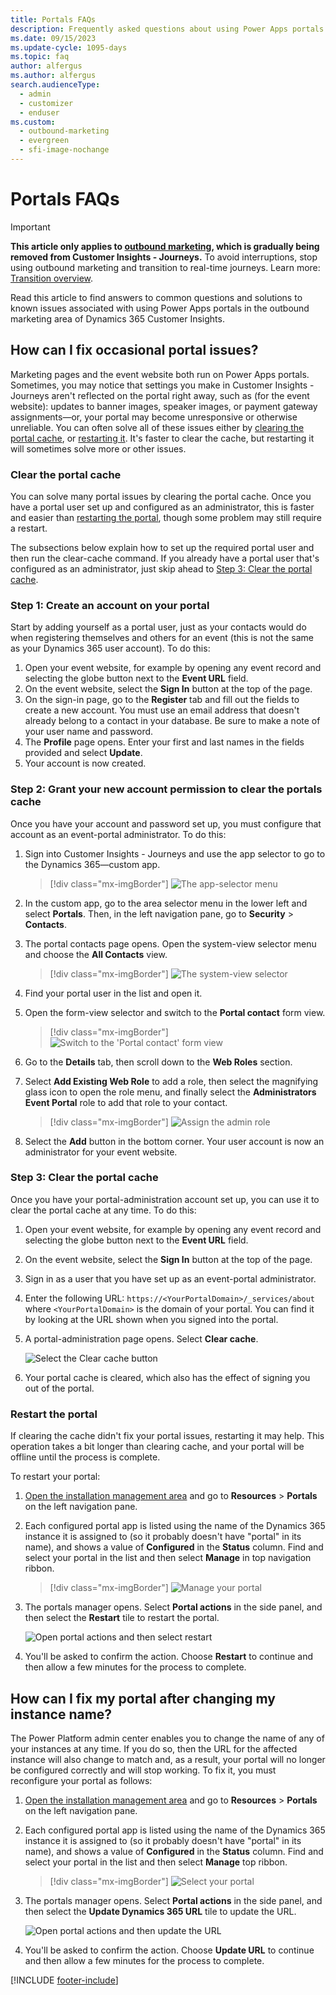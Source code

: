 ```yaml
---
title: Portals FAQs
description: Frequently asked questions about using Power Apps portals in the outbound marketing area of Dynamics 365 Customer Insights.
ms.date: 09/15/2023
ms.update-cycle: 1095-days
ms.topic: faq
author: alfergus
ms.author: alfergus
search.audienceType: 
  - admin
  - customizer
  - enduser
ms.custom:
  - outbound-marketing
  - evergreen
  - sfi-image-nochange
---
```


# Portals FAQs

> [!IMPORTANT]
> **This article only applies to [outbound marketing](user-guide.md), which is gradually being removed from Customer Insights - Journeys.** To avoid interruptions, stop using outbound marketing and transition to real-time journeys. Learn more: [Transition overview](transition-overview.md).

Read this article to find answers to common questions and solutions to known issues associated with using Power Apps portals in the outbound marketing area of Dynamics 365 Customer Insights.

## How can I fix occasional portal issues?

Marketing pages and the event website both run on Power Apps portals. Sometimes, you may notice that settings you make in Customer Insights - Journeys aren't reflected on the portal right away, such as (for the event website): updates to banner images, speaker images, or payment gateway assignments&mdash;or, your portal may become unresponsive or otherwise unreliable. You can often solve all of these issues either by [clearing the portal cache](portals-faqs.md#clear-the-portal-cache), or [restarting it](#restart-the-portal). It's faster to clear the cache, but restarting it will sometimes solve more or other issues.
          
### Clear the portal cache
        
You can solve many portal issues by clearing the portal cache. Once you have a portal user set up and configured as an administrator, this is faster and easier than [restarting the portal](#restart-the-portal), though some problem may still require a restart.
          
The subsections below explain how to set up the required portal user and then run the clear-cache command. If you already have a portal user that's configured as an administrator, just skip ahead to [Step 3: Clear the portal cache](#step-3-clear-the-portal-cache).
          
### Step 1: Create an account on your portal

Start by adding yourself as a portal user, just as your contacts would do when registering themselves and others for an event (this is not the same as your Dynamics 365 user account). To do this:
          
1. Open your event website, for example by opening any event record and selecting the globe button next to the **Event URL** field.
1. On the event website, select the **Sign In** button at the top of the page.
1. On the sign-in page, go to the **Register** tab and fill out the fields to create a new account. You must use an email address that doesn&#39;t already belong to a contact in your database. Be sure to make a note of your user name and password.
1. The **Profile** page opens. Enter your first and last names in the fields provided and select **Update**.
1. Your account is now created.
          
### Step 2: Grant your new account permission to clear the portals cache

Once you have your account and password set up, you must configure that account as an event-portal administrator. To do this:
          
1. Sign into Customer Insights - Journeys and use the app selector to go to the Dynamics 365&mdash;custom app.
          
    > [!div class="mx-imgBorder"]
    > ![The app-selector menu](./media/nav-apps-custom.png)
          
1. In the custom app, go to the area selector menu in the lower left and select **Portals**. Then, in the left navigation pane, go to **Security** > **Contacts**.
1. The portal contacts page opens. Open the system-view selector menu and choose the **All Contacts** view.
          
    > [!div class="mx-imgBorder"]
    > ![The system-view selector](./media/faq-portal-system-views2.png)
          
1. Find your portal user in the list and open it.
1. Open the form-view selector and switch to the **Portal contact** form view.
          
    > [!div class="mx-imgBorder"]
    > ![Switch to the 'Portal contact' form view](./media/faq-portal-form-view2.png)
          
1. Go to the **Details** tab, then scroll down to the **Web Roles** section.
1. Select **Add Existing Web Role** to add a role, then select the magnifying glass icon to open the role menu, and finally select the **Administrators Event Portal** role to add that role to your contact.
          
    > [!div class="mx-imgBorder"]
    > ![Assign the admin role](./media/faq-portal-admin2.png)
          
1. Select the **Add** button in the bottom corner. Your user account is now an administrator for your event website.
          
### Step 3: Clear the portal cache

Once you have your portal-administration account set up, you can use it to clear the portal cache at any time. To do this:
          
1. Open your event website, for example by opening any event record and selecting the globe button next to the **Event URL** field.
1. On the event website, select the **Sign In** button at the top of the page.
1. Sign in as a user that you have set up as an event-portal administrator.
1. Enter the following URL: `https://<YourPortalDomain>/_services/about` where `<YourPortalDomain>` is the domain of your portal. You can find it by looking at the URL shown when you signed into the portal.
1. A portal-administration page opens. Select **Clear cache**.
          
    ![Select the Clear cache button](media/faq-portal-clear-cache.png "Select the Clear cache button")
          
1. Your portal cache is cleared, which also has the effect of signing you out of the portal.
          
### Restart the portal

If clearing the cache didn't fix your portal issues, restarting it may help. This operation takes a bit longer than clearing cache, and your portal will be offline until the process is complete.
          
To restart your portal:
          
1. [Open the installation management area](uninstall.md) and go to **Resources** > **Portals** on the left navigation pane.
1. Each configured portal app is listed using the name of the Dynamics 365 instance it is assigned to (so it probably doesn't have "portal" in its name), and shows a value of **Configured** in the **Status** column. Find and select your portal in the list and then select **Manage** in top navigation ribbon.  
          
    > [!div class="mx-imgBorder"]
    > ![Manage your portal](media/faq-portal-manage4.png)
          
1. The portals manager opens. Select **Portal actions** in the side panel, and then select the **Restart** tile to restart the portal. 
          
    ![Open portal actions and then select restart](media/faq-portal-manage2.png "Open portal actions and then select restart")
          
1. You'll be asked to confirm the action. Choose **Restart** to continue and then allow a few minutes for the process to complete.
          
## How can I fix my portal after changing my instance name?

The Power Platform admin center enables you to change the  name of any of your instances at any time. If you do so, then the URL for the affected instance will also change to match and, as a result, your portal will no longer be configured correctly and will stop working. To fix it, you must reconfigure your portal as follows:
          
1. [Open the installation management area](uninstall.md) and go to **Resources** > **Portals** on the left navigation pane.
1. Each configured portal app is listed using the name of the Dynamics 365 instance it is assigned to (so it probably doesn't have "portal" in its name), and shows a value of **Configured** in the **Status** column. Find and select your portal in the list and then select **Manage** top ribbon.  
          
    > [!div class="mx-imgBorder"]
    > ![Select your portal](media/faq-portal-manage4.png)
          
1. The portals manager opens. Select **Portal actions** in the side panel, and then select the **Update Dynamics 365 URL** tile to update the URL.  
          
    ![Open portal actions and then update the URL](media/faq-portal-manage3.png "Open portal actions and then update the URL")
          
1. You'll be asked to confirm the action. Choose **Update URL** to continue and then allow a few minutes for the process to complete.

[!INCLUDE [footer-include](./includes/footer-banner.md)]
